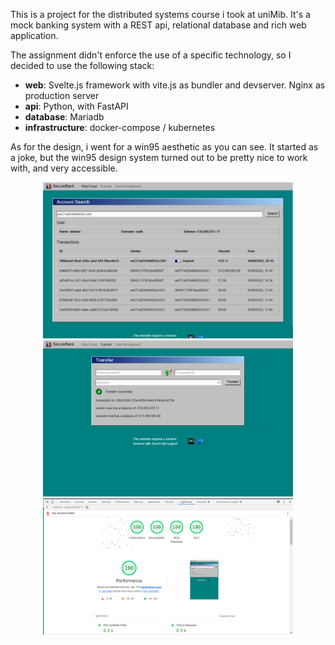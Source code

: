 This is a project for the distributed systems course i took at uniMib.
It's a mock banking system with a REST api, relational database
and rich web application.

The assignment didn't enforce the use of a specific technology, so I decided to use the following stack:

- **web**: Svelte.js framework with vite.js as bundler and devserver. Nginx as production server
- **api**: Python, with FastAPI
- **database**: Mariadb
- **infrastructure**: docker-compose / kubernetes

As for the design, i went for a win95 aesthetic as you can see. It
started as a joke,  but the win95 design system turned out to be pretty nice
to work with, and very accessible.

<p align="center">
<img src="./docs/wide.png" width="400px" height="auto" />
  <img src="./docs/wide2.png" width="400px" height="auto" />
<img src="./docs/fireworks.png" width="400px" height="auto" />
</p>
